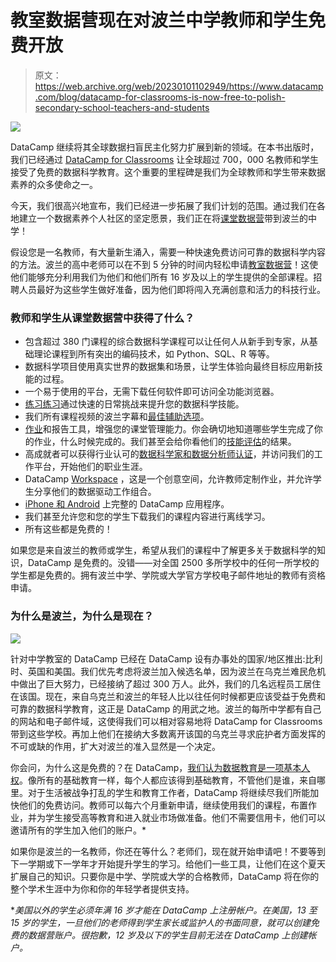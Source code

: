 # 教室数据营现在对波兰中学教师和学生免费开放

> 原文：<https://web.archive.org/web/20230101102949/https://www.datacamp.com/blog/datacamp-for-classrooms-is-now-free-to-polish-secondary-school-teachers-and-students>

![](img/61e38d84d0290dfc5041fafb0670d264.png)

DataCamp 继续将其全球数据扫盲民主化努力扩展到新的领域。在本书出版时，我们已经通过 [DataCamp for Classrooms](https://web.archive.org/web/20220524185409/https://www.datacamp.com/groups/classrooms) 让全球超过 700，000 名教师和学生接受了免费的数据科学教育。这个重要的里程碑是我们为全球教师和学生带来数据素养的众多使命之一。

今天，我们很高兴地宣布，我们已经进一步拓展了我们计划的范围。通过我们在各地建立一个数据素养个人社区的坚定愿景，我们正在将[课堂数据营](https://web.archive.org/web/20220524185409/https://www.datacamp.com/groups/classrooms)带到波兰的中学！

假设您是一名教师，有大量新生涌入，需要一种快速免费访问可靠的数据科学内容的方法。波兰的高中老师可以在不到 5 分钟的时间内轻松申请[教室数据营](https://web.archive.org/web/20220524185409/https://www.datacamp.com/blog/how-to-get-10-years-of-free-datacamp-if-youre-a-teacher-or-student)！这使他们能够充分利用我们为他们和他们所有 16 岁及以上的学生提供的全部课程。招聘人员最好为这些学生做好准备，因为他们即将闯入充满创意和活力的科技行业。

### 教师和学生从课堂数据营中获得了什么？

*   包含超过 380 门课程的综合数据科学课程可以让任何人从新手到专家，从基础理论课程到所有突出的编码技术，如 Python、SQL、R 等等。
*   数据科学项目使用真实世界的数据集和场景，让学生体验向最终目标应用新技能的过程。
*   一个易于使用的平台，无需下载任何软件即可访问全功能浏览器。
*   [练习练习](https://web.archive.org/web/20220524185409/https://www.datacamp.com/interactive-learning)通过快速的日常挑战来提升您的数据科学技能。
*   我们所有课程视频的波兰字幕和[最佳辅助选项](https://web.archive.org/web/20220524185409/https://www.datacamp.com/blog/learner-spotlight-learning-on-datacamp-with-a-disability)。
*   [作业](https://web.archive.org/web/20220524185409/https://support.datacamp.com/hc/en-us/articles/360050186713-Assignments-Overview#creating-an-assignment-0-0)和报告工具，增强您的课堂管理能力。你会确切地知道哪些学生完成了你的作业，什么时候完成的。我们甚至会给你看他们的[技能评估](https://web.archive.org/web/20220524185409/https://www.datacamp.com/signal)的结果。
*   高成就者可以获得行业认可的[数据科学家和数据分析师认证](https://web.archive.org/web/20220524185409/https://www.datacamp.com/certification)，并访问我们的工作平台，开始他们的职业生涯。
*   DataCamp [Workspace](https://web.archive.org/web/20220524185409/https://www.datacamp.com/workspace) ，这是一个创意空间，允许教师定制作业，并允许学生分享他们的数据驱动工作组合。
*   [iPhone 和 Android](https://web.archive.org/web/20220524185409/https://www.datacamp.com/mobile) 上完整的 DataCamp 应用程序。
*   我们甚至允许您和您的学生下载我们的课程内容进行离线学习。
*   所有这些都是免费的！

如果您是来自波兰的教师或学生，希望从我们的课程中了解更多关于数据科学的知识，DataCamp 是免费的。没错——对全国 2500 多所学校中的任何一所学校的学生都是免费的。拥有波兰中学、学院或大学官方学校电子邮件地址的教师有资格申请。

### 为什么是波兰，为什么是现在？

![](img/7cb2997ac658091312b6cfe46e6d14f1.png)

针对中学教室的 DataCamp 已经在 DataCamp 设有办事处的国家/地区推出:比利时、英国和美国。我们优先考虑将波兰加入候选名单，因为波兰在乌克兰难民危机中做出了巨大努力，已经接纳了超过 300 万人。此外，我们的几名远程员工居住在该国。现在，来自乌克兰和波兰的年轻人比以往任何时候都更应该受益于免费和可靠的数据科学教育，这正是 DataCamp 的用武之地。波兰的每所中学都有自己的网站和电子邮件域，这使得我们可以相对容易地将 DataCamp for Classrooms 带到这些学校。再加上他们在接纳大多数离开该国的乌克兰寻求庇护者方面发挥的不可或缺的作用，扩大对波兰的准入显然是一个决定。

你会问，为什么这是免费的？在 DataCamp，[我们认为数据教育是一项基本人权](https://web.archive.org/web/20220524185409/https://www.datacamp.com/blog/data-education-is-a-basic-human-right-freely-supporting-300000-students)。像所有的基础教育一样，每个人都应该得到基础教育，不管他们是谁，来自哪里。对于生活被战争打乱的学生和教育工作者，DataCamp 将继续尽我们所能加快他们的免费访问。教师可以每六个月重新申请，继续使用我们的课程，布置作业，并为学生接受高等教育和进入就业市场做准备。他们不需要信用卡，他们可以邀请所有的学生加入他们的账户。*

如果你是波兰的一名教师，你还在等什么？老师们，现在就开始申请吧！不要等到下一学期或下一学年才开始提升学生的学习。给他们一些工具，让他们在这个夏天扩展自己的知识。只要你是中学、学院或大学的合格教师，DataCamp 将在你的整个学术生涯中为你和你的年轻学者提供支持。

**美国以外的学生必须年满 16 岁才能在 DataCamp 上注册帐户。在美国，13 至 15 岁的学生，一旦他们的老师得到学生家长或监护人的书面同意，就可以创建免费的数据营账户。很抱歉，12 岁及以下的学生目前无法在 DataCamp 上创建帐户。*